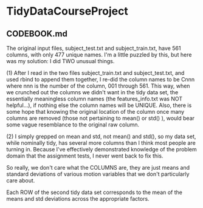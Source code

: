 TidyDataCourseProject
=====================

## CODEBOOK.md

The original input files, subject_test.txt and subject_train.txt,
have 561 columns, with only 477 unique names. I'm a little puzzled
by this, but here was my solution: I did TWO unusual things.

(1) After I read in the two files subject_train.txt and subject_test.txt,
and used rbind to append them together, I re-did the column names to 
be Cnnn<original column name> where nnn is the number of the column,
001 through 561. This way, when we crunched out the columns we didn't
want in the tidy data set, the essentially meaningless column names
(the features_info.txt was NOT helpful...), if nothing else the
column names will be UNIQUE. Also, there is some hope that knowing
the original location of the column once many columns are removed
(those not pertaining to mean() or std() ), would bear some vague
resemblance to the original raw column.

(2) I simply grepped on mean and std, not mean() and std(), so my
data set, while nominally tidy, has several more columns than I think
most people are turning in. Because I've effectively demonstrated
knowledge of the problem domain that the assignment tests,
I never went back to fix this.

So really, we don't care what the COLUMNS are, they are just means
and standard deviations of various motion variables that we don't 
particularly care about.

Each ROW of the second tidy data set corresponds to the mean of the
means and std deviations across the appropriate factors.
